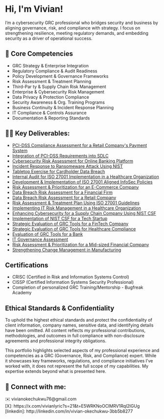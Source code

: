 <h1>Hi, I'm Vivian! </h1>

I’m a cybersecurity GRC professional who bridges security and business by aligning governance, risk, and compliance with strategy. I focus on strengthening resilience, meeting regulatory demands, and embedding security as a driver of operational success.

<h2> 🔑 Core Competencies</h2>

- GRC Strategy & Enterprise Integration
-	Regulatory Compliance & Audit Readiness
-	Policy Development & Governance Frameworks
-	Risk Assessment & Treatment Planning
-	Third-Par ty & Supply Chain Risk Management
-	Enterprise & Cybersecurity Risk Management
-	Data Privacy & Protection Compliance
-	Security Awareness & Org. Training Programs
-	Business Continuity & Incident Response Planning
-	IT Compliance & Controls Assurance
-	Documentation & Reporting Standards

 
<h2>👨‍💻 Key Deliverables:</h2>

- [PCI-DSS Compliance Assessment for a Retail Company's Payment System](https://github.com/vivianokechukwu/compliance-assessment)
- [Integration of PCI-DSS Requirements into SDLC](https://github.com/vivianokechukwu/PCI-DSS-SDLC)
- [Cybersecurity Risk Assessment for Online Banking Platform](https://github.com/vivianokechukwu/CybersecurityRiskAssessment)
- [Incident Response to Ransomeware Attack Using NIST](https://github.com/vivianokechukwu/NIST-Simulation)
- [Tabletop Exercise for Cardholder Data Breach](https://github.com/vivianokechukwu/TabletopExercise)
- [Internal Audit for ISO 27001 Implementation in a Healthcare Organization](https://github.com/vivianokechukwu/InternalAudit)
- [Development & Implementation of ISO 27001 Aligned InfoSec Policies](https://github.com/vivianokechukwu/InfoSec-Policies)
- [Risk Assessment & Prioritization for an E-Commerce Company](https://github.com/vivianokechukwu/VulnerabilityRiskAssessment)
- [Data Breach Risk Assessment for a Financial Firm](https://github.com/vivianokechukwu/CloudDataSecurity)
- [Data Breach Risk Assessment for a Retail Company](https://github.com/vivianokechukwu/RiskAssessment)
- [Risk Assessment & Treatment Plan Using ISO 27001 Guidelines](https://github.com/vivianokechukwu/Cybersecurity)
- [Implementing IT Risk Management in a Healthcare Organization](https://github.com/vivianokechukwu/RiskManagement)
- [Enhancing Cybersecurity for a Supply Chain Company Using NIST CSF](https://github.com/vivianokechukwu/NIST-Framework)
- [Implementation of NIST CSF for a Tech Startup](https://github.com/vivianokechukwu/NIST-CSF)
- [Strategic Evaluation of GRC Tools for a FinTech Company](https://github.com/vivianokechukwu/PrivacyCompliance)
- [Strategic Evaluation of GRC Tools for Healthcare Compliance](https://github.com/vivianokechukwu/GRC-Tools)
- [Evaluation of GRC Tools for a Bank](https://github.com/vivianokechukwu/ToolEvaluation)
- [IT Governance Assessment](https://github.com/vivianokechukwu/GovernanceAssessment)
- [Risk Assessment & Prioritization for a Mid-sized Financial Company](https://github.com/vivianokechukwu/IDOR-Vulnerability-in-HR-Portal)
- [Strengthening Change Management in Manufacturing](https://github.com/vivianokechukwu/IT-process-efficiency)



<h2> Certifications</h2>

- CRISC (Certified in Risk and Information Systems Control)<br>
- CISSP (Certified Information Systems Security Professional)<br>
- Completion of personalized GRC Training/Mentorship - Bugfreak Academy

<h2> Ethical Standards & Confidentiality</h2>

To uphold the highest ethical standards and protect the confidentiality of client information, company names, sensitive data, and identifying details have been omitted. All content reflects my  professional contributions, methodologies, and outcomes in full compliance with non-disclosure agreements and professional integrity obligations.

This portfolio highlights selected aspects of my professional experience and competencies as a GRC (Governance, Risk, and Compliance) expert. While it showcases key frameworks, regulations, and compliance initiatives I’ve worked with, it does not represent the full scope of my capabilities. My expertise extends beyond what is presented here.


<h2> 🤳 Connect with me:</h2>
✉️ vivianokechukwu76@gmail.com<br>
[X]: https://x.com/vivianlyric?s=21&t=E5WRKNoOClMRV1Rql2IGUg<br>
[linkedin]: http://linkedin.com/in/vivian-okechukwu-3bb5b8277

<!--

Here are some ideas to get you started:

- 🔭 I’m currently working on ...
- 🌱 I’m currently learning ...
- 👯 I’m looking to collaborate on ...
- 🤔 I’m looking for help with ...
- 💬 Ask me about ...
- 📫 How to reach me: ...
- 😄 Pronouns: ...
- ⚡ Fun fact: ...
-->
